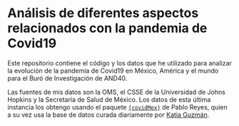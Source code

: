 # Análisis de diferentes aspectos relacionados con la pandemia de Covid19

Este repositorio contiene el código y los datos que he utilizado para analizar la evolución de la pandemia de Covid19 en México, América y el mundo para el Buró de Investigación de AND40.

Las fuentes de mis datos son la OMS, el CSSE de la Universidad de Johns Hopkins y la Secretaría de Salud de México. Los datos de esta última instancia los obtengo usando el paquete [`{covidMex}`](https://github.com/pablorm296/covidMex) de Pablo Reyes, quien a su vez usa la base de datos curada diariamente por [Katia Guzmán](https://github.com/guzmart/covid19_mex).
